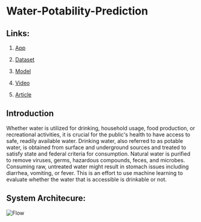 # Water-Potability-Prediction

## Links: 
1. [App](https://water-potability-prediction.streamlit.app/)
   
2. [Dataset](https://www.kaggle.com/datasets/adityakadiwal/water-potability)
   
3. [Model](https://github.com/Divits0/Water-Potability-Prediction/raw/streamlit/RandomForestClassifi.pk1)

4. [Video](https://youtu.be/frK3LzHn8bE)
   
5. [Article]()

## Introduction
Whether water is utilized for drinking, household usage, food production, or recreational activities, it is crucial for the public's health to have access to safe, readily available water. Drinking water, also referred to as potable water, is obtained from surface and underground sources and treated to satisfy state and federal criteria for consumption. Natural water is purified to remove viruses, germs, hazardous compounds, feces, and microbes. Consuming raw, untreated water might result in stomach issues including diarrhea, vomiting, or fever. This is an effort to use machine learning to evaluate whether the water that is accessible is drinkable or not.

## System Architecure:
![Flow](https://github.com/Divits0/Water-Potability-Prediction/assets/61587515/55db0404-6ad8-4400-8b7e-01e5e95ca846)

